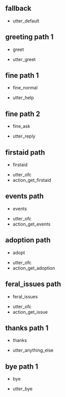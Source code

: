 ## fallback
- utter_default

## greeting path 1
* greet
- utter_greet

## fine path 1
* fine_normal
- utter_help

## fine path 2
* fine_ask
- utter_reply

## firstaid path
* firstaid
- utter_ofc
- action_get_firstaid

## events path
* events
- utter_ofc
- action_get_events

## adoption path
* adopt
- utter_ofc
- action_get_adoption

## feral_issues path
* feral_issues
- utter_ofc
- action_get_issue

## thanks path 1
* thanks
- utter_anything_else

## bye path 1
* bye
- utter_bye